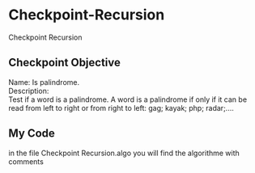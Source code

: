 # Checkpoint-Recursion
Checkpoint Recursion
<h2>Checkpoint Objective</h2>
Name: Is palindrome. <br>
Description: <br>
Test if a word is a palindrome. A word is a palindrome if only if it can be read from left to right or from right to left: gag; kayak; php; radar;....<br>
<h2>My Code</h2>
in the file Checkpoint Recursion.algo you will find the algorithme with comments
